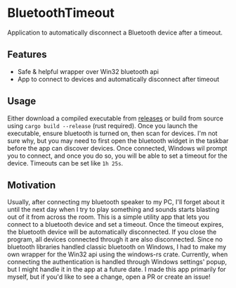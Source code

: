 # BluetoothTimeout
Application to automatically disconnect a Bluetooth device after a timeout.

## Features
- Safe & helpful wrapper over Win32 bluetooth api
- App to connect to devices and automatically disconnect after timeout

## Usage
Either download a compiled executable from [releases](../../releases/) or build from source using `cargo build --release` (rust required).
Once you launch the executable, ensure bluetooth is turned on, then scan for devices.
I'm not sure why, but you may need to first open the bluetooth widget in the taskbar before the app can discover devices.
Once connected, Windows wil prompt you to connect, and once you do so, you will be able to set a timeout for the device. Timeouts can be set like `1h 25s`.

## Motivation
Usually, after connecting my bluetooth speaker to my PC, I'll forget about it until the next day when I try to play something and sounds starts blasting out of it from across the room.
This is a simple utility app that lets you connect to a bluetooth device and set a timeout. Once the timeout expires, the bluetooth device will be automatically disconnected.
If you close the program, all devices connected through it are also disconnected.
Since no bluetooth libraries handled classic bluetooth on Windows, I had to make my own wrapper for the Win32 api using the windows-rs crate.
Currently, when connecting the authentication is handled through Windows settings' popup, but I might handle it in the app at a future date.
I made this app primarily for myself, but if you'd like to see a change, open a PR or create an issue!
